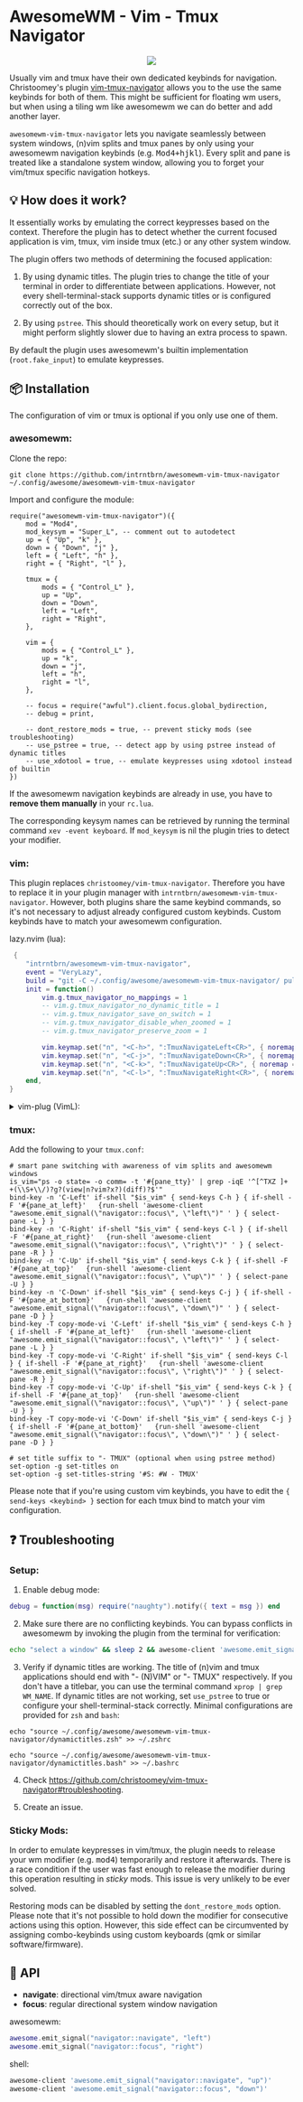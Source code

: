 # AwesomeWM - Vim - Tmux Navigator

<p align="center">
  <img src="https://user-images.githubusercontent.com/1234183/112910543-d9c5be80-90f3-11eb-840a-8c1d549c76ff.gif">
</p>

Usually vim and tmux have their own dedicated keybinds for navigation.
Christoomey's plugin [vim-tmux-navigator](https://github.com/christoomey/vim-tmux-navigator) allows you to the use the same keybinds for both of them.
This might be sufficient for floating wm users, but when using a tiling wm like awesomewm we can do better and add another layer.

`awesomewm-vim-tmux-navigator` lets you navigate seamlessly between system windows, (n)vim splits and tmux panes by only using your awesomewm navigation keybinds (e.g. <kbd>Mod4+hjkl</kbd>).
Every split and pane is treated like a standalone system window, allowing you to forget your vim/tmux specific navigation hotkeys.

## 💡 How does it work?

It essentially works by emulating the correct keypresses based on the context.
Therefore the plugin has to detect whether the current focused application is vim, tmux, vim inside tmux (etc.) or any other system window.

The plugin offers two methods of determining the focused application:

1. By using dynamic titles. The plugin tries to change the title of your terminal in order to differentiate between applications. However, not every shell-terminal-stack supports dynamic titles or is configured correctly out of the box.

2. By using `pstree`. This should theoretically work on every setup, but it might perform slightly slower due to having an extra process to spawn.

By default the plugin uses awesomewm's builtin implementation (`root.fake_input`) to emulate keypresses.

## 📦 Installation

The configuration of vim or tmux is optional if you only use one of them.

### awesomewm:

Clone the repo:

```
git clone https://github.com/intrntbrn/awesomewm-vim-tmux-navigator ~/.config/awesome/awesomewm-vim-tmux-navigator
```

Import and configure the module:

```
require("awesomewm-vim-tmux-navigator")({
	mod = "Mod4",
	mod_keysym = "Super_L", -- comment out to autodetect
	up = { "Up", "k" },
	down = { "Down", "j" },
	left = { "Left", "h" },
	right = { "Right", "l" },

	tmux = {
		mods = { "Control_L" },
		up = "Up",
		down = "Down",
		left = "Left",
		right = "Right",
	},

	vim = {
		mods = { "Control_L" },
		up = "k",
		down = "j",
		left = "h",
		right = "l",
	},

	-- focus = require("awful").client.focus.global_bydirection,
	-- debug = print,

	-- dont_restore_mods = true, -- prevent sticky mods (see troubleshooting)
	-- use_pstree = true, -- detect app by using pstree instead of dynamic titles
	-- use_xdotool = true, -- emulate keypresses using xdotool instead of builtin
})
```

If the awesomewm navigation keybinds are already in use, you have to **remove them manually**
in your `rc.lua`.

The corresponding keysym names can be retrieved by running the terminal command `xev -event keyboard`.
If `mod_keysym` is nil the plugin tries to detect your modifier.

### vim:

This plugin replaces `christoomey/vim-tmux-navigator`. Therefore you have to
replace it in your plugin manager with `intrntbrn/awesomewm-vim-tmux-navigator`.
However, both plugins share the same keybind commands, so it's not necessary to
adjust already configured custom keybinds.
Custom keybinds have to match your awesomewm configuration.

lazy.nvim (lua):

```lua
 {
	"intrntbrn/awesomewm-vim-tmux-navigator",
	event = "VeryLazy",
	build = "git -C ~/.config/awesome/awesomewm-vim-tmux-navigator/ pull",
	init = function()
		vim.g.tmux_navigator_no_mappings = 1
		-- vim.g.tmux_navigator_no_dynamic_title = 1
		-- vim.g.tmux_navigator_save_on_switch = 1
		-- vim.g.tmux_navigator_disable_when_zoomed = 1
		-- vim.g.tmux_navigator_preserve_zoom = 1

		vim.keymap.set("n", "<C-h>", ":TmuxNavigateLeft<CR>", { noremap = true, silent = true })
		vim.keymap.set("n", "<C-j>", ":TmuxNavigateDown<CR>", { noremap = true, silent = true })
		vim.keymap.set("n", "<C-k>", ":TmuxNavigateUp<CR>", { noremap = true, silent = true })
		vim.keymap.set("n", "<C-l>", ":TmuxNavigateRight<CR>", { noremap = true, silent = true })
	end,
}
```

<details><summary>vim-plug (VimL):</summary>

```viml
let g:tmux_navigator_no_mappings = 1
noremap <silent> <c-h> :<C-U>TmuxNavigateLeft<cr>
noremap <silent> <c-j> :<C-U>TmuxNavigateDown<cr>
noremap <silent> <c-k> :<C-U>TmuxNavigateUp<cr>
noremap <silent> <c-l> :<C-U>TmuxNavigateRight<cr>
" let g:tmux_navigator_no_dynamic_title = 1
" let g:tmux_navigator_save_on_switch = 1
" let g:tmux_navigator_disable_when_zoomed = 1
" let g:tmux_navigator_preserve_zoom = 1

Plug 'intrntbrn/awesomewm-vim-tmux-navigator', { do = 'git -C ~/.config/awesome/awesomewm-vim-tmux-navigator/ pull' }
```

</details>

### tmux:

Add the following to your `tmux.conf`:

```tmux
# smart pane switching with awareness of vim splits and awesomewm windows
is_vim="ps -o state= -o comm= -t '#{pane_tty}' | grep -iqE '^[^TXZ ]+ +(\\S+\\/)?g?(view|n?vim?x?)(diff)?$'"
bind-key -n 'C-Left' if-shell "$is_vim" { send-keys C-h } { if-shell -F '#{pane_at_left}'   {run-shell 'awesome-client "awesome.emit_signal(\"navigator::focus\", \"left\")" ' } { select-pane -L } }
bind-key -n 'C-Right' if-shell "$is_vim" { send-keys C-l } { if-shell -F '#{pane_at_right}'   {run-shell 'awesome-client "awesome.emit_signal(\"navigator::focus\", \"right\")" ' } { select-pane -R } }
bind-key -n 'C-Up' if-shell "$is_vim" { send-keys C-k } { if-shell -F '#{pane_at_top}'   {run-shell 'awesome-client "awesome.emit_signal(\"navigator::focus\", \"up\")" ' } { select-pane -U } }
bind-key -n 'C-Down' if-shell "$is_vim" { send-keys C-j } { if-shell -F '#{pane_at_bottom}'   {run-shell 'awesome-client "awesome.emit_signal(\"navigator::focus\", \"down\")" ' } { select-pane -D } }
bind-key -T copy-mode-vi 'C-Left' if-shell "$is_vim" { send-keys C-h } { if-shell -F '#{pane_at_left}'   {run-shell 'awesome-client "awesome.emit_signal(\"navigator::focus\", \"left\")" ' } { select-pane -L } }
bind-key -T copy-mode-vi 'C-Right' if-shell "$is_vim" { send-keys C-l } { if-shell -F '#{pane_at_right}'   {run-shell 'awesome-client "awesome.emit_signal(\"navigator::focus\", \"right\")" ' } { select-pane -R } }
bind-key -T copy-mode-vi 'C-Up' if-shell "$is_vim" { send-keys C-k } { if-shell -F '#{pane_at_top}'   {run-shell 'awesome-client "awesome.emit_signal(\"navigator::focus\", \"up\")" ' } { select-pane -U } }
bind-key -T copy-mode-vi 'C-Down' if-shell "$is_vim" { send-keys C-j } { if-shell -F '#{pane_at_bottom}'   {run-shell 'awesome-client "awesome.emit_signal(\"navigator::focus\", \"down\")" ' } { select-pane -D } }

# set title suffix to "- TMUX" (optional when using pstree method)
set-option -g set-titles on
set-option -g set-titles-string '#S: #W - TMUX'
```

Please note that if you're using custom vim keybinds, you have to edit the `{ send-keys <keybind> }` section for each tmux bind to match your vim configuration.

## ❓ Troubleshooting

### Setup:

1. Enable debug mode:

```lua
debug = function(msg) require("naughty").notify({ text = msg }) end
```

2. Make sure there are no conflicting keybinds.
   You can bypass conflicts in awesomewm by invoking the plugin from the terminal for verification:

```bash
echo "select a window" && sleep 2 && awesome-client 'awesome.emit_signal("navigator::navigate", "up")'
```

3. Verify if dynamic titles are working. The title of (n)vim and tmux
   applications should end with "- (N)VIM" or "- TMUX" respectively.
   If you don't have a titlebar, you can use the terminal command `xprop | grep WM_NAME`.
   If dynamic titles are not working, set `use_pstree` to true or configure
   your shell-terminal-stack correctly. Minimal configurations are provided for `zsh` and `bash`:

```
echo "source ~/.config/awesome/awesomewm-vim-tmux-navigator/dynamictitles.zsh" >> ~/.zshrc
```

```
echo "source ~/.config/awesome/awesomewm-vim-tmux-navigator/dynamictitles.bash" >> ~/.bashrc
```

4. Check https://github.com/christoomey/vim-tmux-navigator#troubleshooting.

5. Create an issue.

### Sticky Mods:

In order to emulate keypresses in vim/tmux, the plugin needs to release your wm
modifier (e.g. <kbd>mod4</kbd>) temporarily and restore it afterwards.
There is a race condition if the user was fast enough to release the modifier
during this operation resulting in _sticky_ mods. This issue is very unlikely to be ever solved.

Restoring mods can be disabled by setting the `dont_restore_mods` option.
Please note that it's not possible to hold down the modifier for consecutive
actions using this option.
However, this side effect can be circumvented by assigning combo-keybinds using custom
keyboards (qmk or similar software/firmware).

## 📡 API

- **navigate**: directional vim/tmux aware navigation
- **focus**: regular directional system window navigation

awesomewm:

```lua
awesome.emit_signal("navigator::navigate", "left")
awesome.emit_signal("navigator::focus", "right")
```

shell:

```bash
awesome-client 'awesome.emit_signal("navigator::navigate", "up")'
awesome-client 'awesome.emit_signal("navigator::focus", "down")'
```
